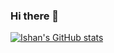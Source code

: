 ### Hi there 👋

<!--
**ishansheth/ishansheth** is a ✨ _special_ ✨ repository because its `README.md` (this file) appears on your GitHub profile.

Here are some ideas to get you started:

- 🔭 I’m currently working on ...
- 🌱 I’m currently learning ...
- 👯 I’m looking to collaborate on ...
- 🤔 I’m looking for help with ...
- 💬 Ask me about ...
- 📫 How to reach me: ...
- 😄 Pronouns: ...
- ⚡ Fun fact: ...
-->
[![Ishan's GitHub stats](https://github-readme-stats.vercel.app/api?username=ishansheth)](https://github.com/ishansheth/github-readme-stats)
